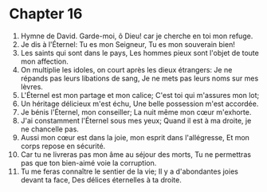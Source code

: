 # Chapter 16

1. Hymne de David. Garde-moi, ô Dieu! car je cherche en toi mon refuge.
2. Je dis à l'Éternel: Tu es mon Seigneur, Tu es mon souverain bien!
3. Les saints qui sont dans le pays, Les hommes pieux sont l'objet de toute mon affection.
4. On multiplie les idoles, on court après les dieux étrangers: Je ne répands pas leurs libations de sang, Je ne mets pas leurs noms sur mes lèvres.
5. L'Éternel est mon partage et mon calice; C'est toi qui m'assures mon lot;
6. Un héritage délicieux m'est échu, Une belle possession m'est accordée.
7. Je bénis l'Éternel, mon conseiller; La nuit même mon cœur m'exhorte.
8. J'ai constamment l'Éternel sous mes yeux; Quand il est à ma droite, je ne chancelle pas.
9. Aussi mon cœur est dans la joie, mon esprit dans l'allégresse, Et mon corps repose en sécurité.
10. Car tu ne livreras pas mon âme au séjour des morts, Tu ne permettras pas que ton bien-aimé voie la corruption.
11. Tu me feras connaître le sentier de la vie; Il y a d'abondantes joies devant ta face, Des délices éternelles à ta droite.

